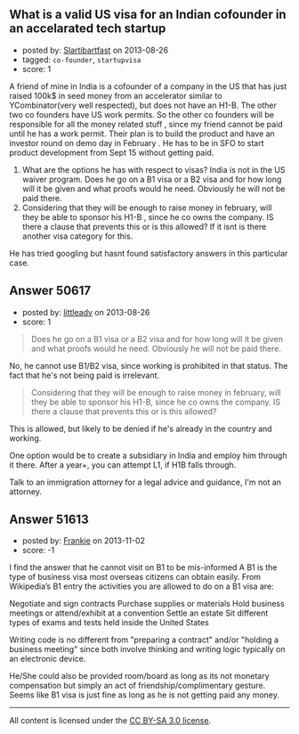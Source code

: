 ## What is a valid US visa for an Indian cofounder in an accelarated tech startup

- posted by: [Slartibartfast](https://stackexchange.com/users/-1/27593-slartibartfast) on 2013-08-26
- tagged: `co-founder`, `startupvisa`
- score: 1

A friend of mine in India is a cofounder of a company in the US that has just raised 100k$ in seed money from an accelerator similar to YCombinator(very well respected), but does not have an H1-B. The other two co founders have US work permits. So the other co founders will be responsible for all the money related stuff , since my friend cannot be paid until he has a work permit. Their plan is to build the product and have an investor round on demo day in February . He has to be in SFO to start product development from Sept 15 without getting paid. 

 1. What are the options he has with respect to visas? India is not in the US waiver program. Does he go on a B1 visa or a B2 visa and for how long will it be given and what proofs would he need. Obviously he will not be paid there.
 2. Considering that they will be enough to raise money in february, will they be able to sponsor his H1-B , since he co owns the company. IS there a clause that prevents this or is this allowed? If it isnt is there another visa category for this. 

He has tried googling but hasnt found satisfactory answers in this particular case.


## Answer 50617

- posted by: [littleadv](https://stackexchange.com/users/-1/13808-littleadv) on 2013-08-26
- score: 1

>  Does he go on a B1 visa or a B2 visa and for how long will it be
> given and what proofs would he need. Obviously he will not be paid
> there.

No, he cannot use B1/B2 visa, since working is prohibited in that status. The fact that he's not being paid is irrelevant.

> Considering that they will be enough to raise money in february, will they be able to sponsor his H1-B, since he co owns the company. IS there a clause that prevents this or is this allowed?

This is allowed, but likely to be denied if he's already in the country and working.

One option would be to create a subsidiary in India and employ him through it there. After a year+, you can attempt L1, if H1B falls through.

Talk to an immigration attorney for a legal advice and guidance, I'm not an attorney.


## Answer 51613

- posted by: [Frankie](https://stackexchange.com/users/-1/28537-frankie) on 2013-11-02
- score: -1

<p>I find the answer that he cannot visit on B1 to be mis-informed
A B1 is the type of business visa most overseas citizens can obtain easily. From Wikipedia’s B1 entry the activities you are allowed to do on a B1 visa are:</p>

<p>Negotiate and sign contracts
Purchase supplies or materials
Hold business meetings or attend/exhibit at a convention
Settle an estate
Sit different types of exams and tests held inside the United States</p>

<p>Writing code is no different from "preparing a contract" and/or "holding a business meeting" since both involve thinking and writing logic typically on an electronic device. </p>

<p>He/She could also be provided room/board as long as its not monetary compensation but simply an act of friendship/complimentary gesture. Seems like B1 visa is just fine as long as he is not getting paid any money. </p>




---

All content is licensed under the [CC BY-SA 3.0 license](https://creativecommons.org/licenses/by-sa/3.0/).
